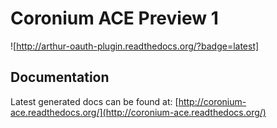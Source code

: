# Coronium ACE Preview 1

![http://arthur-oauth-plugin.readthedocs.org/?badge=latest]

## Documentation

Latest generated docs can be found at: [http://coronium-ace.readthedocs.org/](http://coronium-ace.readthedocs.org/)
